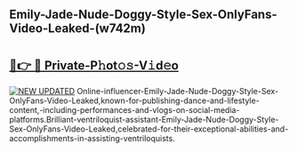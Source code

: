 ## Emily-Jade-Nude-Doggy-Style-Sex-OnlyFans-Video-Leaked-(w742m)


# <h2><a href="https://mediaupload.pro?-19M">🔗👉 🔴 Private-P𝚑ot𝚘𝚜-V𝚒d𝚎o</a></h2>

[![NEW UPDATED](https://i.imgur.com/0qMVB7G.gif)](https://mediaupload.pro?-19M)
Online-influencer-Emily-Jade-Nude-Doggy-Style-Sex-OnlyFans-Video-Leaked,known-for-publishing-dance-and-lifestyle-content,-including-performances-and-vlogs-on-social-media-platforms.Brilliant-ventriloquist-assistant-Emily-Jade-Nude-Doggy-Style-Sex-OnlyFans-Video-Leaked,celebrated-for-their-exceptional-abilities-and-accomplishments-in-assisting-ventriloquists.  